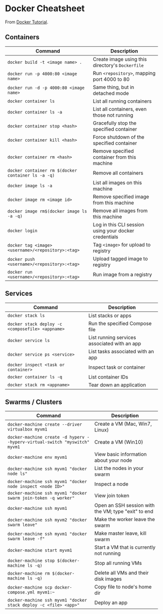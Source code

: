 # Docker Cheatsheet

From [Docker Tutorial](https://docs.docker.com/get-started/).

## Containers

| Command                                                                    | Description                                           |
|----------------------------------------------------------------------------|-------------------------------------------------------|
| `docker build -t <image name> .`                                           | Create image using this directory's `Dockerfile`      |
| `docker run -p 4000:80 <image name>`                                       | Run `<repository>`, mapping port 4000 to 80           |
| `docker run -d -p 4000:80 <image name>`                                    | Same thing, but in detached mode                      |
| `docker container ls`                                                      | List all running containers                           |
| `docker container ls -a`                                                   | List all containers, even those not running           |
| `docker container stop <hash>`                                             | Gracefully stop the specified container               |
| `docker container kill <hash>`                                             | Force shutdown of the specified container             |
| `docker container rm <hash>`                                               | Remove specified container from this machine          |
| `docker container rm $(docker container ls -a -q)`                         | Remove all containers                                 |
| `docker image ls -a`                                                       | List all images on this machine                       |
| `docker image rm <image id>`                                               | Remove specified image from this machine              |
| `docker image rm$(docker image ls -a -q)`                                 | Remove all images from this machine                   |
| `docker login`                                                             | Log in this CLI session using your docker credentials |
| `docker tag <image> <username>/<repository>:<tag>`                         | Tag `<image>` for upload to registry                  |
| `docker push <username>/<repository>:<tag>`                                | Upload tagged image to registry                       |
| `docker run <username>/<repository>:<tag>`                                 | Run image from a registry                             |

## Services

| Command                                                                    | Description                                           |
|----------------------------------------------------------------------------|-------------------------------------------------------|
| `docker stack ls`                                                          | List stacks or apps                                   |
| `docker stack deploy -c <composefile> <appname>`                           | Run the specified Compose file                        |
| `docker service ls`                                                        | List running services associated with an app          |
| `docker service ps <service>`                                              | List tasks associated with an app                     |
| `docker inspect <task or container>`                                       | Inspect task or container                             |
| `docker container ls -q`                                                   | List container IDs                                    |
| `docker stack rm <appname>`                                                | Tear down an application                              |

## Swarms / Clusters

| Command                                                                    | Description                                           |
|----------------------------------------------------------------------------|-------------------------------------------------------|
| `docker-machine create --driver virtualbox myvm1`                          | Create a VM (Mac, Win7, Linux)                        |
| `docker-machine create -d hyperv --hyperv-virtual-switch "myswitch" myvm1` | Create a VM (Win10)                                   |
| `docker-machine env myvm1`                                                 | View basic information about your node                |
| `docker-machine ssh myvm1 "docker node ls"`                                | List the nodes in your swarm                          |
| `docker-machine ssh myvm1 "docker node inspect <node ID>"`                 | Inspect a node                                        |
| `docker-machine ssh myvm1 "docker swarm join-token -q worker"`             | View join token                                       |
| `docker-machine ssh myvm1`                                                 | Open an SSH session with the VM; type "exit" to end   |
| `docker-machine ssh myvm2 "docker swarm leave"`                            | Make the worker leave the swarm                       |
| `docker-machine ssh myvm1 "docker swarm leave -f"`                         | Make master leave, kill swarm                         |
| `docker-machine start myvm1`                                               | Start a VM that is currently not running              |
| `docker-machine stop $(docker-machine ls -q)`                              | Stop all running VMs                                  |
| `docker-machine rm $(docker-machine ls -q)`                                | Delete all VMs and their disk images                  |
| `docker-machine scp docker-compose.yml myvm1:~`                            | Copy file to node's home dir                          |
| `docker-machine ssh myvm1 "docker stack deploy -c <file> <app>"`           | Deploy an app                                         |
